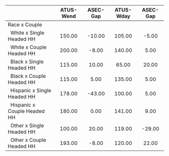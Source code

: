 
|                      |    ATUS-Wend |     ASEC-Gap |    ATUS-Wday |     ASEC-Gap |
| -------------------- | :----------: | :----------: | :----------: | :----------: |
| Race x Couple        |              |              |              |              |
| &nbsp;&nbsp;White x Single Headed HH |       150.00 |       -10.00 |       105.00 |        -5.00 |
| &nbsp;&nbsp;White x Couple Headed HH |       200.00 |        -8.00 |       140.00 |         5.00 |
| &nbsp;&nbsp;Black x Single Headed HH |       115.00 |        10.00 |        65.00 |        20.00 |
| &nbsp;&nbsp;Black x Couple Headed HH |       115.00 |         5.00 |       135.00 |         5.00 |
| &nbsp;&nbsp;Hispanic x Single Headed HH |       178.00 |       -43.00 |       100.00 |         5.00 |
| &nbsp;&nbsp;Hispanic x Couple Headed HH |       180.00 |         0.00 |       141.00 |         9.00 |
| &nbsp;&nbsp;Other x Single Headed HH |       100.00 |        20.00 |       119.00 |       -29.00 |
| &nbsp;&nbsp;Other x Couple Headed HH |       193.00 |        -8.00 |       120.00 |        22.00 |

